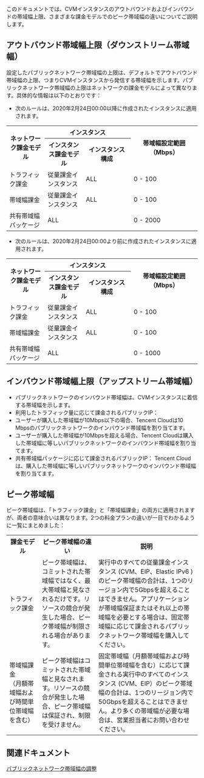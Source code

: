 このドキュメントでは、CVMインスタンスのアウトバウンドおよびインバウンドの帯域幅上限、さまざまな課金モデルでのピーク帯域幅の違いについてご説明します。

## アウトバウンド帯域幅上限（ダウンストリーム帯域幅）

設定したパブリックネットワーク帯域幅の上限は、デフォルトでアウトバウンド帯域幅の上限、つまりCVMインスタンスから発信する帯域幅を示します。パブリックネットワーク帯域幅の上限はネットワークの課金モデルによって異なります。具体的な情報は以下のとおりです：
- 次のルールは、2020年2月24日00:00以降に作成されたインスタンスに適用されます。
<table>
<tbody><tr><th rowspan="2" style="width: 20%;">ネットワーク課金モデル</th><th colspan="2">インスタンス</th><th rowspan="2" style="width:35%">帯域幅設定範囲（Mbps）</th></tr>
<tr><th style="width: 20%;">インスタンス課金モデル</th><th style="width: 25%;">インスタンス構成</th></tr>
<tr><td>トラフィック課金</td><td>従量課金インスタンス</td><td>ALL</td><td>0 - 100</td></tr>
<tr><td>帯域幅課金</td><td>従量課金インスタンス</td><td>ALL</td><td>0 - 100</td></tr
<tr><td>共有帯域幅パッケージ</td><td colspan="2">ALL</td><td>0 - 2000</td></tr>
</tbody></table>

- 次のルールは、2020年2月24日00:00より前に作成されたインスタンスに適用されます。
<table>
<tbody><tr><th rowspan="2" style="width: 20%;">ネットワーク課金モデル</th><th colspan="2">インスタンス</th><th rowspan="2" style="width:35%">帯域幅設定範囲（Mbps）</th></tr>
<tr><th style="width: 20;">インスタンス課金モデル</th><th style="width: 25%;">インスタンス構成</th></tr>
<tr><td>トラフィック課金</td><td>従量課金インスタンス</td><td>ALL</td><td>0 - 100</td></tr>
<tr><td>帯域幅課金</td><td>従量課金インスタンス</td><td>ALL</td><td>0 - 100</td></tr>
<tr><td>共有帯域幅パッケージ</td><td colspan="2">ALL</td><td>0 - 1000</td></tr>
</tbody></table>



## インバウンド帯域幅上限（アップストリーム帯域幅）

- パブリックネットワークのインバウンド帯域幅は、CVMインスタンスに着信する帯域幅を示します。
- 利用したトラフィック量に応じて課金されるパブリックIP：
 - ユーザーが購入した帯域幅が10Mbps以下の場合、Tencent Cloudは10 Mbpsのパブリックネットワークのインバウンド帯域幅を割り当てます。
 - ユーザーが購入した帯域幅が10Mbpsを超える場合、Tencent Cloudは購入した帯域幅に等しいパブリックネットワークのインバウンド帯域幅を割り当てます。
- 共有帯域幅パッケージに応じて課金されるパブリックIP：
Tencent Cloudは、購入した帯域幅に等しいパブリックネットワークのインバウンド帯域幅を割り当てます。

## ピーク帯域幅
ピーク帯域幅は、「トラフィック課金」と「帯域幅課金」の両方に適用されますが、両者の意味合いは異なります。2つの料金プランの違いが一目でわかるように一覧にまとめました：

<table>
       <tbody><tr>
			 <th width="17%">課金モデル</th>
			 <th>ピーク帯域幅の違い</th>
			 <th>説明</th>
       </tr>
			 <tr>
			 <td>トラフィック課金</td>
			 <td>ピーク帯域幅は、コミットされた帯域幅ではなく、最大帯域幅と見なされるだけです。リソースの競合が発生した場合、ピーク帯域幅が制限される場合があります。</td> 
			 <td>実行中のすべての従量課金インスタンス (CVM、EIP、Elastic IPv6 ) のピーク帯域幅の合計は、1つのリージョン内で5Gbpsを超えることはできません。アプリケーションが帯域幅保証またはそれ以上の帯域幅を必要とする場合は、固定帯域幅に応じて課金されるパブリックネットワーク帯域幅を購入してください。</td> 
			 </tr>
       <tr>          
            <td>帯域幅課金<br/>（月額帯域幅および時間単位帯域幅を含む）</td>
            <td>ピーク帯域幅はコミットされた帯域幅と見なされます。リソースの競合が発生した場合、ピーク帯域幅は保証され、制限を受けません。</td>
						<td>固定帯域幅（月額帯域幅および時間単位帯域幅を含む）に応じて課金される実行中のすべてのインスタンス (CVM、EIP）のピーク帯域幅の合計は、1つのリージョン内で50Gbpsを超えることはできません。より多くの帯域幅が必要な場合は、営業担当者にお問い合わせください。

</td> 
            </tr> 
</tbody></table>


## 関連ドキュメント
[パブリックネットワーク帯域幅の調整](https://intl.cloud.tencent.com/document/product/213/15517)
